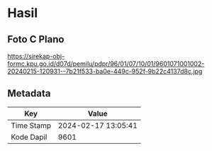 # Hasil

## Foto C Plano

https://sirekap-obj-formc.kpu.go.id/d07d/pemilu/pdpr/96/01/07/10/01/9601071001002-20240215-120931--7b21f533-ba0e-449c-952f-9b22c4137d8c.jpg


## Metadata

| Key        | Value               |
| ---------- | ------------------- |
| Time Stamp | 2024-02-17 13:05:41 |
| Kode Dapil | 9601                |



